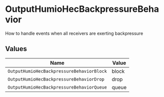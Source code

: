 # OutputHumioHecBackpressureBehavior

How to handle events when all receivers are exerting backpressure


## Values

| Name                                      | Value                                     |
| ----------------------------------------- | ----------------------------------------- |
| `OutputHumioHecBackpressureBehaviorBlock` | block                                     |
| `OutputHumioHecBackpressureBehaviorDrop`  | drop                                      |
| `OutputHumioHecBackpressureBehaviorQueue` | queue                                     |